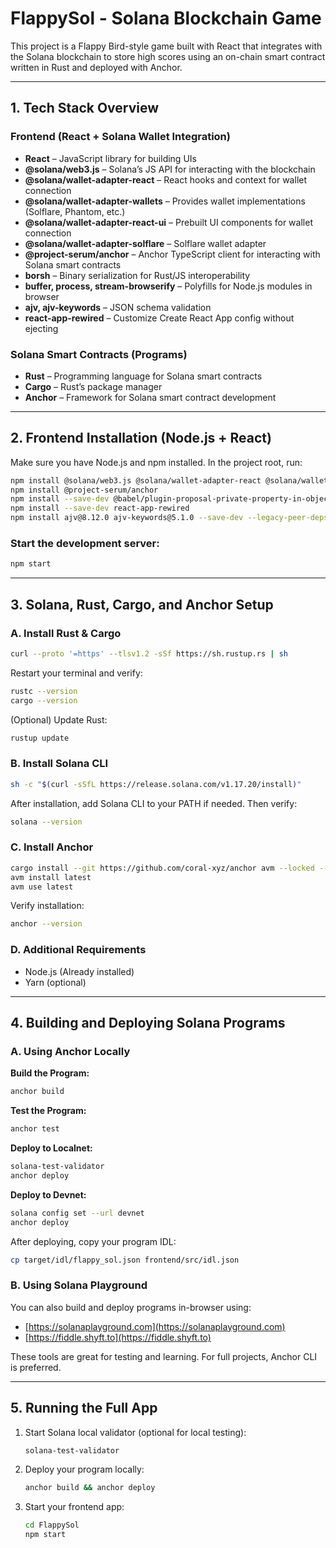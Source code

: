 # FlappySol - Solana Blockchain Game

This project is a Flappy Bird-style game built with React that integrates with the Solana blockchain to store high scores using an on-chain smart contract written in Rust and deployed with Anchor.

---

## 1. Tech Stack Overview

### Frontend (React + Solana Wallet Integration)

* **React** – JavaScript library for building UIs
* **@solana/web3.js** – Solana’s JS API for interacting with the blockchain
* **@solana/wallet-adapter-react** – React hooks and context for wallet connection
* **@solana/wallet-adapter-wallets** – Provides wallet implementations (Solflare, Phantom, etc.)
* **@solana/wallet-adapter-react-ui** – Prebuilt UI components for wallet connection
* **@solana/wallet-adapter-solflare** – Solflare wallet adapter
* **@project-serum/anchor** – Anchor TypeScript client for interacting with Solana smart contracts
* **borsh** – Binary serialization for Rust/JS interoperability
* **buffer, process, stream-browserify** – Polyfills for Node.js modules in browser
* **ajv, ajv-keywords** – JSON schema validation
* **react-app-rewired** – Customize Create React App config without ejecting

### Solana Smart Contracts (Programs)

* **Rust** – Programming language for Solana smart contracts
* **Cargo** – Rust’s package manager
* **Anchor** – Framework for Solana smart contract development

---

## 2. Frontend Installation (Node.js + React)

Make sure you have Node.js and npm installed. In the project root, run:

```bash
npm install @solana/web3.js @solana/wallet-adapter-react @solana/wallet-adapter-wallets @solana/wallet-adapter-react-ui @solana/wallet-adapter-solflare borsh buffer
npm install @project-serum/anchor
npm install --save-dev @babel/plugin-proposal-private-property-in-object buffer process stream-browserify
npm install --save-dev react-app-rewired
npm install ajv@8.12.0 ajv-keywords@5.1.0 --save-dev --legacy-peer-deps
```

### Start the development server:

```bash
npm start
```

---

## 3. Solana, Rust, Cargo, and Anchor Setup

### A. Install Rust & Cargo

```bash
curl --proto '=https' --tlsv1.2 -sSf https://sh.rustup.rs | sh
```

Restart your terminal and verify:

```bash
rustc --version
cargo --version
```

(Optional) Update Rust:

```bash
rustup update
```

### B. Install Solana CLI

```bash
sh -c "$(curl -sSfL https://release.solana.com/v1.17.20/install)"
```

After installation, add Solana CLI to your PATH if needed. Then verify:

```bash
solana --version
```

### C. Install Anchor

```bash
cargo install --git https://github.com/coral-xyz/anchor avm --locked --force
avm install latest
avm use latest
```

Verify installation:

```bash
anchor --version
```

### D. Additional Requirements

* Node.js (Already installed)
* Yarn (optional)

---

## 4. Building and Deploying Solana Programs

### A. Using Anchor Locally

**Build the Program:**

```bash
anchor build
```

**Test the Program:**

```bash
anchor test
```

**Deploy to Localnet:**

```bash
solana-test-validator
anchor deploy
```

**Deploy to Devnet:**

```bash
solana config set --url devnet
anchor deploy
```

After deploying, copy your program IDL:

```bash
cp target/idl/flappy_sol.json frontend/src/idl.json
```

### B. Using Solana Playground

You can also build and deploy programs in-browser using:

* [https://solanaplayground.com](https://solanaplayground.com)
* [https://fiddle.shyft.to](https://fiddle.shyft.to)

These tools are great for testing and learning. For full projects, Anchor CLI is preferred.

---

## 5. Running the Full App

1. Start Solana local validator (optional for local testing):

   ```bash
   solana-test-validator
   ```

2. Deploy your program locally:

   ```bash
   anchor build && anchor deploy
   ```

3. Start your frontend app:

   ```bash
   cd FlappySol
   npm start
   ```
